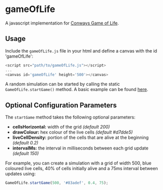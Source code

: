 # gameOfLife

A javascript implementation for [Conways Game of Life](https://en.wikipedia.org/wiki/Conway%27s_Game_of_Life). 

## Usage
Include the `gameOfLife.js` file in your html and define a canvas with the id 'gameOfLife': 

```javascript
<script src="path/to/gameOfLife.js"></script>  
...
<canvas id='gameOfLife' height='500'></canvas>
```

A random simulation can be started by calling the static `GameOfLife.startGame()` method. A basic example can be found [here](https://oknowles.github.io/gameoflife.html).

## Optional Configuration Parameters
The `startGame` method takes the following optional parameters:
* **cellsHorizontal:** width of the grid *(default 200)*
* **drawColour:** hex colour of the live cells *(default #d7dde5)*
* **liveCellDensity:** portion of the cells that are alive at the beginning *(default 0.2)*
* **intervalMs:** the interval in milliseconds between each grid update *(default 150)*

For example, you can create a simulation with a grid of width 500, blue coloured live cells, 40% of cells initially alive and a 75ms interval between updates using:
```javascript
GameOfLife.startGame(500, '#83adef', 0.4, 75);
```
